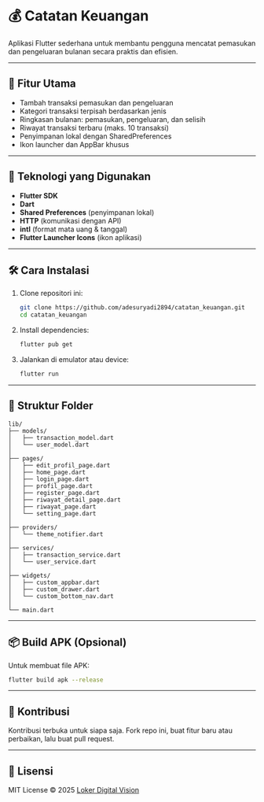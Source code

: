 # 💰 Catatan Keuangan

Aplikasi Flutter sederhana untuk membantu pengguna mencatat pemasukan dan pengeluaran bulanan secara praktis dan efisien.


---

## 🚀 Fitur Utama

- Tambah transaksi pemasukan dan pengeluaran
- Kategori transaksi terpisah berdasarkan jenis
- Ringkasan bulanan: pemasukan, pengeluaran, dan selisih
- Riwayat transaksi terbaru (maks. 10 transaksi)
- Penyimpanan lokal dengan SharedPreferences
- Ikon launcher dan AppBar khusus

---

## 📱 Teknologi yang Digunakan

- **Flutter SDK**
- **Dart**
- **Shared Preferences** (penyimpanan lokal)
- **HTTP** (komunikasi dengan API)
- **intl** (format mata uang & tanggal)
- **Flutter Launcher Icons** (ikon aplikasi)

---

## 🛠 Cara Instalasi

1. Clone repositori ini:
   ```bash
   git clone https://github.com/adesuryadi2894/catatan_keuangan.git
   cd catatan_keuangan
   ```

2. Install dependencies:
   ```bash
   flutter pub get
   ```

3. Jalankan di emulator atau device:
   ```bash
   flutter run
   ```

---

## 🧱 Struktur Folder

```
lib/
├── models/
│   ├── transaction_model.dart
│   └── user_model.dart
│
├── pages/
│   ├── edit_profil_page.dart
│   ├── home_page.dart
│   ├── login_page.dart
│   ├── profil_page.dart
│   ├── register_page.dart
│   ├── riwayat_detail_page.dart
│   ├── riwayat_page.dart
│   └── setting_page.dart
│
├── providers/
│   └── theme_notifier.dart
│
├── services/
│   ├── transaction_service.dart
│   └── user_service.dart
│
├── widgets/
│   ├── custom_appbar.dart
│   ├── custom_drawer.dart
│   └── custom_bottom_nav.dart
│
└── main.dart

```

---

## 📦 Build APK (Opsional)

Untuk membuat file APK:

```bash
flutter build apk --release
```

---

## 🤝 Kontribusi

Kontribusi terbuka untuk siapa saja. Fork repo ini, buat fitur baru atau perbaikan, lalu buat pull request.

---

## 📄 Lisensi

MIT License © 2025 [Loker Digital Vision](https://divinesia.co.id)
